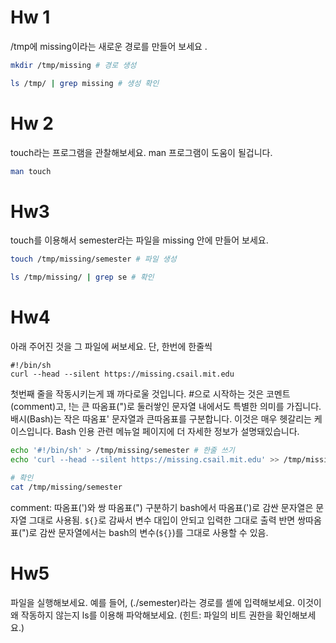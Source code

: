 # Hw 1 
/tmp에 missing이라는 새로운 경로를 만들어 보세요 .
```bash
mkdir /tmp/missing # 경로 생성

ls /tmp/ | grep missing # 생성 확인
```

# Hw 2
touch라는 프로그램을 관찰해보세요. man 프로그램이 도움이 될겁니다.
```bash
man touch
```

# Hw3 
touch를 이용해서 semester라는 파일을 missing 안에 만들어 보세요.
```bash
touch /tmp/missing/semester # 파일 생성

ls /tmp/missing/ | grep se # 확인
```

# Hw4
아래 주어진 것을 그 파일에 써보세요. 단, 한번에 한줄씩
```shell
#!/bin/sh
curl --head --silent https://missing.csail.mit.edu
```
첫번째 줄을 작동시키는게 꽤 까다로울 것입니다. #으로 시작하는 것은 코멘트(comment)고, !는 큰 따옴표(")로 둘러쌓인 문자열 내에서도 특별한 의미를 가집니다. 배시(Bash)는 작은 따옴표' 문자열과 큰따옴표를 구분합니다. 이것은 매우 헷갈리는 케이스입니다. Bash 인용 관련 메뉴얼 페이지에 더 자세한 정보가 설명돼있습니다.

```bash
echo '#!/bin/sh' > /tmp/missing/semester # 한줄 쓰기
echo 'curl --head --silent https://missing.csail.mit.edu' >> /tmp/missing/semester # >>: 이어 쓰기 

# 확인
cat /tmp/missing/semester
```

comment:
따옴표(')와 쌍 따옴표(") 구분하기
bash에서 따옴표(')로 감싼 문자열은 문자열 그대로 사용됨. `${}`로 감싸서 변수 대입이 안되고 입력한 그대로 출력
반면 쌍따옴표(")로 감싼 문자열에서는 bash의 변수(`${}`)를 그대로 사용할 수 있음. 

# Hw5
파일을 실행해보세요. 예를 들어, (./semester)라는 경로를 셸에 입력해보세요. 이것이 왜 작동하지 않는지 ls를 이용해 파악해보세요. (힌트: 파일의 비트 권한을 확인해보세요.)


